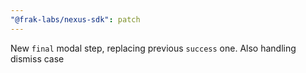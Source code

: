 ```yaml
---
"@frak-labs/nexus-sdk": patch
---
```


New `final` modal step, replacing previous `success` one. Also handling dismiss case
